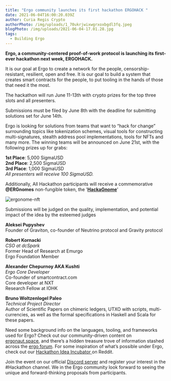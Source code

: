 ```yaml
---
title: "Ergo community launches its first hackathon ERGOHACK "
date: 2021-06-04T16:00:20.039Z
author: Curia Regis Crypto
authorPhoto: /img/uploads/1_70ukrjwixwgrxoxbgdl3fq.jpeg
blogPhoto: /img/uploads/2021-06-04-17.01.28.jpg
tags:
  - Building Ergo
---
```

**Ergo, a community-centered proof-of-work protocol is launching its first-ever hackathon next week, ERGOHACK.** 

It is our goal at Ergo to create a network for the people, censorship-resistant, resilient, open and free. It is our goal to build a system that creates smart contracts for the people, to put tooling in the hands of those that need it the most.  

The hackathon will run June 11-13th with crypto prizes for the top three slots and all presenters. 

Submissions must be filed by June 8th with the deadline for submitting solutions set for June 14th. 

Ergo is looking for solutions from teams that want to “hack for change” surrounding topics like tokenization schemes, visual tools for constructing multi-signatures, stealth address pool implementations, tools for NFTs and many more.  The winning teams will be announced on June 21st, with the following prizes up for grabs:

**1st Place**: 5,000 SigmaUSD\
**2nd Place**: 2,500 SigmaUSD\
**3rd Place**: 1,000 SigmaUSD\
*All presenters will receive 100 SigmaUSD.*

Additionally, All Hackathon participants will receive a commemorative **@ERGnomes** non-fungible token, the '**[HackaGnome](https://twitter.com/ERGnomes/status/1397206492433027089?s=20)**'

![ergonome-nft](/img/uploads/2021-06-04-17.07.57.jpg)

Submissions will be judged on the quality, implementation, and potential impact of the idea by the esteemed judges 

**Aleksei Pupyshev**\
Founder of Graviton, co-founder of Neutrino protocol and Gravity protocol

**Robert Kornacki**\
*CSO at dcSpark*\
Former Head of Research at Emurgo\
Ergo Foundation Member

**Alexander Chepurnoy AKA Kushti**\
*Ergo Core Developer* \
Co-founder of smartcontract.com\
Core developer at NXT\
Research Fellow at IOHK

**Bruno Woltzenlogel Paleo**\
*Technical Project Director*\
Author of Scientific Papers on chimeric ledgers, UTXO with scripts, multi-currencies, as well as the formal specifications in Haskell and Scala for these papers.

Need some background info on the languages, tooling, and frameworks used for Ergo?
Check out our community-driven content on [ergonaut.space](https://ergonaut.space/en/hackathon), and there’s a hidden treasure trove of information stashed across the [ergo forum](https://www.ergoforum.org/c/research-and-development/7?order=views). For some inspiration of what’s possible under Ergo, check out our [Hackathon Idea Incubator ](https://www.reddit.com/r/ergonauts/comments/nmof7c/hackathon_idea_incubator/)on Reddit. 

Join the event on our official [Discord server](https://discord.gg/kj7s7nb) and register your interest in the #Hackathon channel. 
We in the Ergo community look forward to seeing the unique and forward-thinking proposals from participants.